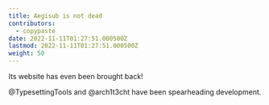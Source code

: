 ```yaml
---
title: Aegisub is not dead
contributors:
  - copypaste
date: 2022-11-11T01:27:51.000500Z
lastmod: 2022-11-11T01:27:51.000500Z
weight: 50
---
```


Its website has even been brought back!

@TypesettingTools and @arch1t3cht have been spearheading development.
